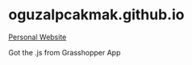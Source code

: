 # oguzalpcakmak.github.io
[Personal Website](https://oguzalpcakmak.github.io)

Got the .js from Grasshopper App
